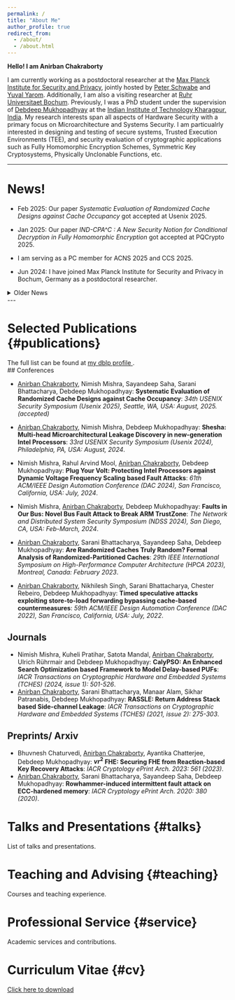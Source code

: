 ```yaml
---
permalink: /
title: "About Me"
author_profile: true
redirect_from: 
  - /about/
  - /about.html
---
```


**Hello! I am Anirban Chakraborty**

I am currently working as a postdoctoral researcher at the [Max Planck Institute for Security and Privacy](https://www.mpi-sp.org/), jointly hosted by [Peter Schwabe](https://cryptojedi.org/peter/index.shtml) and [Yuval Yarom](https://yuval.yarom.org/). Additionally, I am also a visiting researcher at [Ruhr Universitaet Bochum](https://informatik.rub.de/en/). Previously, I was a PhD student under the supervision of [Debdeep Mukhopadhyay](https://sites.google.com/view/debdeepmukhopadhyay/home) at the [Indian Institute of Technology Kharagpur, India](https://www.iitkgp.ac.in/). My research interests span all aspects of Hardware Security with a primary focus on Microarchitecture and Systems Security. I am particualrly interested in designing and testing of secure systems, Trusted Execution Environments (TEE), and security evaluation of cryptographic applications such as Fully Homomorphic Encryption Schemes, Symmetric Key Cryptosystems, Physically Unclonable Functions, etc.

***

# News!

* Feb 2025: Our paper  _Systematic Evaluation of Randomized Cache Designs against Cache Occupancy_ got accepted at Usenix 2025.

* Jan 2025: Our paper  _IND-CPA^C : A New Security Notion for Conditional Decryption in Fully Homomorphic Encryption_ got accepted at PQCrypto 2025.

* I am serving as a PC member for ACNS 2025 and CCS 2025.

* Jun 2024: I have joined Max Planck Institute for Security and Privacy in Bochum, Germany as a postdoctoral researcher.

<details>
  <summary> Older News</summary>
  
  - Jan 2024: Completed PhD at Indian Institute of Technology Kharagpur, India.

</details>
 ---
 
# Selected Publications {#publications}
<div class="wordwrap">The full list can be found at <a href="https://dblp.org/pid/73/2286-3.html" target="_blank">my dblp profile <i class="fas fa-external-link-alt"></i></a>.</div>
## Conferences

- <u>Anirban Chakraborty</u>, Nimish Mishra, Sayandeep Saha, Sarani Bhattacharya, Debdeep Mukhopadhyay: **Systematic Evaluation of Randomized Cache Designs against Cache Occupancy**: _34th USENIX Security Symposium (Usenix 2025), Seattle, WA, USA: August, 2025. (accepted)_

- <u>Anirban Chakraborty</u>, Nimish Mishra, Debdeep Mukhopadhyay: **Shesha: Multi-head Microarchitectural Leakage Discovery in new-generation Intel Processors**: _33rd USENIX Security Symposium (Usenix 2024), Philadelphia, PA, USA: August, 2024_.

- Nimish Mishra, Rahul Arvind Mool, <u>Anirban Chakraborty</u>, Debdeep Mukhopadhyay: **Plug Your Volt: Protecting Intel Processors against Dynamic Voltage Frequency Scaling based Fault Attacks**: _61th ACM/IEEE Design Automation Conference (DAC 2024), San Francisco, California, USA: July, 2024_.

- Nimish Mishra, <u>Anirban Chakraborty</u>, Debdeep Mukhopadhyay: **Faults in Our Bus: Novel Bus Fault Attack to Break ARM TrustZone**: _The Network and Distributed System Security Symposium (NDSS 2024), San Diego, CA, USA: Feb-March, 2024_.

- <u>Anirban Chakraborty</u>, Sarani Bhattacharya, Sayandeep Saha, Debdeep Mukhopadhyay: **Are Randomized Caches Truly Random? Formal Analysis of Randomized-Partitioned Caches**: _29th IEEE International Symposium on High-Performance Computer Architecture (HPCA 2023), Montreal, Canada: February 2023_.

- <u>Anirban Chakraborty</u>, Nikhilesh Singh, Sarani Bhattacharya, Chester Rebeiro, Debdeep Mukhopadhyay: **Timed speculative attacks exploiting store-to-load forwarding bypassing cache-based countermeasures**: _59th ACM/IEEE Design Automation Conference (DAC 2022), San Francisco, California, USA: July, 2022_.


## Journals

-  Nimish Mishra, Kuheli Pratihar, Satota Mandal, <u>Anirban Chakraborty</u>, Ulrich Rührmair and Debdeep Mukhopadhyay: **CalyPSO: An Enhanced Search Optimization based Framework to Model Delay-based PUFs**: _IACR Transactions on Cryptographic Hardware and Embedded Systems (TCHES) (2024, issue 1): 501-526_.
- <u>Anirban Chakraborty</u>, Sarani Bhattacharya, Manaar Alam, Sikhar Patranabis, Debdeep Mukhopadhyay: **RASSLE: Return Address Stack based Side-channel Leakage**: _IACR Transactions on Cryptographic Hardware and Embedded Systems (TCHES) (2021, issue 2): 275-303_.


## Preprints/ Arxiv

- Bhuvnesh Chaturvedi, <u>Anirban Chakraborty</u>, Ayantika Chatterjee, Debdeep Mukhopadhyay: **$vr^2$ FHE: Securing FHE from Reaction-based Key Recovery Attacks**: _IACR Cryptology ePrint Arch. 2023: 561 (2023)_.
- <u>Anirban Chakraborty</u>, Sarani Bhattacharya, Sayandeep Saha, Debdeep Mukhopadhyay: **Rowhammer-induced intermittent fault attack on ECC-hardened memory**: _IACR Cryptology ePrint Arch. 2020: 380 (2020)_.

# Talks and Presentations {#talks}
List of talks and presentations.

# Teaching and Advising {#teaching}
Courses and teaching experience.

# Professional Service {#service}
Academic services and contributions.

# Curriculum Vitae {#cv}
[Click here to download](files/CV.pdf)
